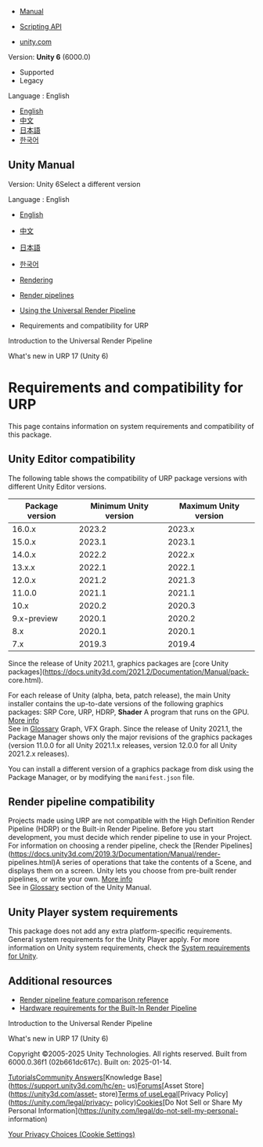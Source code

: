 [](https://docs.unity3d.com)

  * [Manual](../Manual/index.html)
  * [Scripting API](../ScriptReference/index.html)

  * [unity.com](https://unity.com/)

Version: **Unity 6** (6000.0)

  * Supported
  * Legacy

Language : English

  * [English](/Manual/urp/requirements.html)
  * [中文](/cn/current/Manual/urp/requirements.html)
  * [日本語](/ja/current/Manual/urp/requirements.html)
  * [한국어](/kr/current/Manual/urp/requirements.html)

[](https://docs.unity3d.com)

## Unity Manual

Version: Unity 6Select a different version

Language : English

  * [English](/Manual/urp/requirements.html)
  * [中文](/cn/current/Manual/urp/requirements.html)
  * [日本語](/ja/current/Manual/urp/requirements.html)
  * [한국어](/kr/current/Manual/urp/requirements.html)

  * [Rendering](../rendering-and-post-processing.html)
  * [Render pipelines](../render-pipelines.html)
  * [Using the Universal Render Pipeline](../universal-render-pipeline.html)
  * Requirements and compatibility for URP

[](../urp/urp-introduction.html)

Introduction to the Universal Render Pipeline

[](../urp/whats-new/urp-whats-new.html)

What's new in URP 17 (Unity 6)

# Requirements and compatibility for URP

This page contains information on system requirements and compatibility of
this package.

## Unity Editor compatibility

The following table shows the compatibility of URP package versions with
different Unity Editor versions.

Package version | Minimum Unity version | Maximum Unity version  
---|---|---  
16.0.x | 2023.2 | 2023.x  
15.0.x | 2023.1 | 2023.1  
14.0.x | 2022.2 | 2022.x  
13.x.x | 2022.1 | 2022.1  
12.0.x | 2021.2 | 2021.3  
11.0.0 | 2021.1 | 2021.1  
10.x | 2020.2 | 2020.3  
9.x-preview | 2020.1 | 2020.2  
8.x | 2020.1 | 2020.1  
7.x | 2019.3 | 2019.4  
  
Since the release of Unity 2021.1, graphics packages are [core Unity
packages](https://docs.unity3d.com/2021.2/Documentation/Manual/pack-
core.html).

For each release of Unity (alpha, beta, patch release), the main Unity
installer contains the up-to-date versions of the following graphics packages:
SRP Core, URP, HDRP, **Shader** A program that runs on the GPU. [More
info](../Shaders.html)  
See in [Glossary](../Glossary.html#Shader) Graph, VFX Graph. Since the release
of Unity 2021.1, the Package Manager shows only the major revisions of the
graphics packages (version 11.0.0 for all Unity 2021.1.x releases, version
12.0.0 for all Unity 2021.2.x releases).

You can install a different version of a graphics package from disk using the
Package Manager, or by modifying the `manifest.json` file.

## Render pipeline compatibility

Projects made using URP are not compatible with the High Definition Render
Pipeline (HDRP) or the Built-in Render Pipeline. Before you start development,
you must decide which render pipeline to use in your Project. For information
on choosing a render pipeline, check the [Render
Pipelines](https://docs.unity3d.com/2019.3/Documentation/Manual/render-
pipelines.html)A series of operations that take the contents of a Scene, and
displays them on a screen. Unity lets you choose from pre-built render
pipelines, or write your own. [More info](../render-pipelines.html)  
See in [Glossary](../Glossary.html#Renderpipeline) section of the Unity
Manual.

## Unity Player system requirements

This package does not add any extra platform-specific requirements. General
system requirements for the Unity Player apply. For more information on Unity
system requirements, check the [System requirements for
Unity](https://docs.unity3d.com/Manual/system-requirements.html).

## Additional resources

  * [Render pipeline feature comparison reference](../render-pipelines-feature-comparison.html)
  * [Hardware requirements for the Built-In Render Pipeline](../RenderTech-HardwareRequirements.html)

[](../urp/urp-introduction.html)

Introduction to the Universal Render Pipeline

[](../urp/whats-new/urp-whats-new.html)

What's new in URP 17 (Unity 6)

Copyright ©2005-2025 Unity Technologies. All rights reserved. Built from
6000.0.36f1 (02b661dc617c). Built on: 2025-01-14.

[Tutorials](https://learn.unity.com/)[Community
Answers](https://answers.unity3d.com)[Knowledge
Base](https://support.unity3d.com/hc/en-
us)[Forums](https://forum.unity3d.com)[Asset Store](https://unity3d.com/asset-
store)[Terms of
use](https://docs.unity3d.com/Manual/TermsOfUse.html)[Legal](https://unity.com/legal)[Privacy
Policy](https://unity.com/legal/privacy-
policy)[Cookies](https://unity.com/legal/cookie-policy)[Do Not Sell or Share
My Personal Information](https://unity.com/legal/do-not-sell-my-personal-
information)

[Your Privacy Choices (Cookie Settings)](javascript:void\(0\);)

